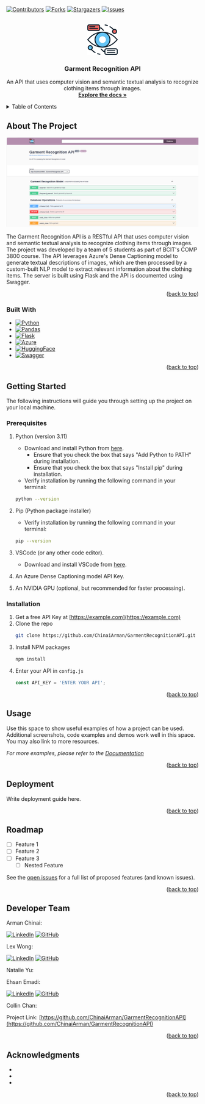 <!-- DOCUMENT HEADER -->
<a name="readme-top"></a>

[![Contributors][contributors-shield]][contributors-url]
[![Forks][forks-shield]][forks-url]
[![Stargazers][stars-shield]][stars-url]
[![Issues][issues-shield]][issues-url]



<!-- PROJECT LOGO -->
<br />
<div align="center">
  <a href="https://github.com/ChinaiArman/GarmentRecognitionAPI">
    <img src="resources/logo.png" alt="Logo" width="80" height="80">
  </a>

<h3 align="center">Garment Recognition API</h3>

  <p align="center">
    An API that uses computer vision and semantic textual analysis to recognize clothing items through images.
    <br />
    <a href="https://github.com/ChinaiArman/GarmentRecognitionAPI/blob/main/ui/static/swagger.yaml"><strong>Explore the docs »</strong></a>
  </p>
</div>



<!-- TABLE OF CONTENTS -->
<details>
  <summary>Table of Contents</summary>
  <ol>
    <li>
      <a href="#about-the-project">About The Project</a>
      <ul>
        <li><a href="#built-with">Built With</a></li>
      </ul>
    </li>
    <li>
      <a href="#getting-started">Getting Started</a>
      <ul>
        <li><a href="#prerequisites">Prerequisites</a></li>
        <li><a href="#installation">Installation</a></li>
      </ul>
    </li>
    <li><a href="#usage">Usage</a></li>
    <li><a href="#deployment">Deployment</a></li>
    <li><a href="#roadmap">Roadmap</a></li>
    <li><a href="#contact">Developer Team</a></li>
    <li><a href="#acknowledgments">Acknowledgments</a></li>
  </ol>
</details>



<!-- ABOUT THE PROJECT -->
## About The Project

![Product Name Screen Shot][product-screenshot]

The Garment Recognition API is a RESTful API that uses computer vision and semantic textual analysis to recognize clothing items through images. The project was developed by a team of 5 students as part of BCIT's COMP 3800 course. The API leverages Azure's Dense Captioning model to generate textual descriptions of images, which are then processed by a custom-built NLP model to extract relevant information about the clothing items. The server is built using Flask and the API is documented using Swagger. 

<p align="right">(<a href="#readme-top">back to top</a>)</p>



### Built With

* [![Python][Python]][Python-url]
* [![Pandas][Pandas]][Pandas-url]
* [![Flask][Flask]][Flask-url]
* [![Azure][Azure]][Azure-url]
* [![HuggingFace][HuggingFace]][HuggingFace-url]
* [![Swagger][Swagger]][Swagger-url]


<p align="right">(<a href="#readme-top">back to top</a>)</p>



<!-- GETTING STARTED -->
## Getting Started

The following instructions will guide you through setting up the project on your local machine.

### Prerequisites

1. Python (version 3.11)
    - Download and install Python from [here](https://www.python.org/downloads/).
        - Ensure that you check the box that says "Add Python to PATH" during installation.
        - Ensure that you check the box that says "Install pip" during installation.
    - Verify installation by running the following command in your terminal:
    ```sh
    python --version
    ```

2. Pip (Python package installer)
    - Verify installation by running the following command in your terminal:
    ```sh
    pip --version
    ```

3. VSCode (or any other code editor).
    - Download and install VSCode from [here](https://code.visualstudio.com/).

4. An Azure Dense Captioning model API Key.

5. An NVIDIA GPU (optional, but recommended for faster processing).
    

### Installation

1. Get a free API Key at [https://example.com](https://example.com)
2. Clone the repo
   ```sh
   git clone https://github.com/ChinaiArman/GarmentRecognitionAPI.git
   ```
3. Install NPM packages
   ```sh
   npm install
   ```
4. Enter your API in `config.js`
   ```js
   const API_KEY = 'ENTER YOUR API';
   ```

<p align="right">(<a href="#readme-top">back to top</a>)</p>



<!-- USAGE EXAMPLES -->
## Usage

Use this space to show useful examples of how a project can be used. Additional screenshots, code examples and demos work well in this space. You may also link to more resources.

_For more examples, please refer to the [Documentation](https://example.com)_

<p align="right">(<a href="#readme-top">back to top</a>)</p>



<!-- DEPLOYMENT EXAMPLES -->
## Deployment

Write deployment guide here.

<p align="right">(<a href="#readme-top">back to top</a>)</p>



<!-- ROADMAP -->
## Roadmap

- [ ] Feature 1
- [ ] Feature 2
- [ ] Feature 3
    - [ ] Nested Feature

See the [open issues](https://github.com/ChinaiArman/GarmentRecognitionAPI/issues) for a full list of proposed features (and known issues).

<p align="right">(<a href="#readme-top">back to top</a>)</p>



<!-- CONTACT -->
## Developer Team

Arman Chinai:

[![LinkedIn][linkedin-shield]][arman-linkedin] [![GitHub][github-shield]][arman-github]

Lex Wong:

[![LinkedIn][linkedin-shield]][lex-linkedin] [![GitHub][github-shield]][lex-github]

Natalie Yu:

Ehsan Emadi:

[![LinkedIn][linkedin-shield]][ehsan-linkedin] [![GitHub][github-shield]][ehsan-github]

Collin Chan:

Project Link: [https://github.com/ChinaiArman/GarmentRecognitionAPI](https://github.com/ChinaiArman/GarmentRecognitionAPI)

<p align="right">(<a href="#readme-top">back to top</a>)</p>



<!-- ACKNOWLEDGMENTS -->
## Acknowledgments

* []()
* []()
* []()

<p align="right">(<a href="#readme-top">back to top</a>)</p>



<!-- MARKDOWN LINKS & IMAGES -->
<!-- https://www.markdownguide.org/basic-syntax/#reference-style-links -->
[product-screenshot]: resources/demo.png
[contributors-shield]: https://img.shields.io/github/contributors/chinaiarman/GarmentRecognitionAPI.svg?style=for-the-badge
[contributors-url]: https://github.com/ChinaiArman/GarmentRecognitionAPI/graphs/contributors
[forks-shield]: https://img.shields.io/github/forks/ChinaiArman/GarmentRecognitionAPI.svg?style=for-the-badge
[github-shield]: https://img.shields.io/badge/GitHub-100000?style=for-the-badge&logo=github&logoColor=white
[forks-url]: https://github.com/ChinaiArman/GarmentRecognitionAPI/network/members
[stars-shield]: https://img.shields.io/github/stars/ChinaiArman/GarmentRecognitionAPI.svg?style=for-the-badge
[stars-url]: https://github.com/ChinaiArman/GarmentRecognitionAPI/stargazers
[issues-shield]: https://img.shields.io/github/issues/ChinaiArman/GarmentRecognitionAPI.svg?style=for-the-badge
[issues-url]: https://github.com/ChinaiArman/GarmentRecognitionAPI/issues
[license-shield]: https://img.shields.io/github/license/ChinaiArman/GarmentRecognitionAPI.svg?style=for-the-badge
[license-url]: https://github.com/ChinaiArman/GarmentRecognitionAPI/blob/master/LICENSE.txt
[linkedin-shield]: https://img.shields.io/badge/-LinkedIn-black.svg?style=for-the-badge&logo=linkedin&colorB=555
[linkedin-url]: https://linkedin.com/in/linkedin_username
[product-screenshot]: images/screenshot.png
[Python]: https://img.shields.io/badge/Python-3776AB?style=for-the-badge&logo=python&logoColor=white
[Python-url]: https://www.python.org/
[Flask]: https://img.shields.io/badge/Flask-000000?style=for-the-badge&logo=flask&logoColor=white
[Flask-url]: https://flask.palletsprojects.com/en/2.0.x/
[Azure]: https://img.shields.io/badge/Microsoft_Azure-0089D6?style=for-the-badge&logo=microsoft-azure&logoColor=white
[Azure-url]: https://azure.microsoft.com/en-us/
[Pandas]: https://img.shields.io/badge/pandas-150458?style=for-the-badge&logo=pandas&logoColor=white
[Pandas-url]: https://pandas.pydata.org/
[Swagger]: https://img.shields.io/badge/Swagger-85EA2D?style=for-the-badge&logo=swagger&logoColor=black
[Swagger-url]: https://swagger.io/
[HuggingFace]: https://img.shields.io/badge/Hugging%20Face-FFD000?style=for-the-badge&logo=huggingface&logoColor=black
[HuggingFace-url]: https://huggingface.co/
[arman-linkedin]: https://www.linkedin.com/in/armanchinai/
[arman-github]: https://github.com/ChinaiArman/
[lex-linkedin]: https://www.linkedin.com/in/alexandra-wong-8188a122a/
[lex-github]: https://github.com/levxxvi/
[ehsan-linkedin]: https://www.linkedin.com/in/ehsan-emadi
[ehsan-github]: https://github.com/Ehsan138